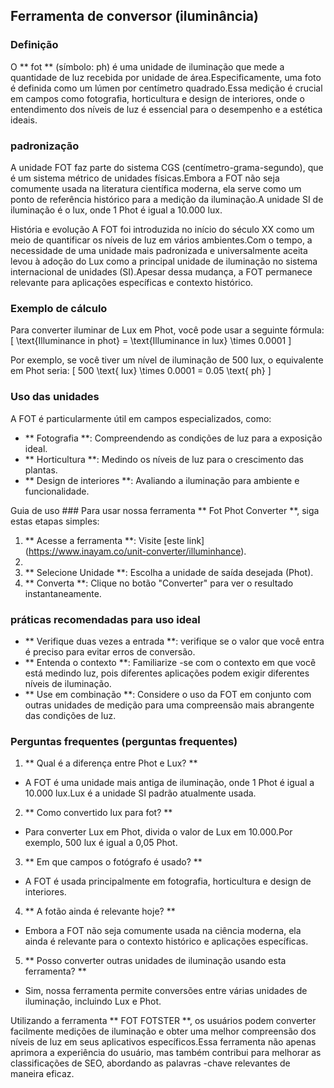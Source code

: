 ## Ferramenta de conversor (iluminância)

### Definição
O ** fot ** (símbolo: ph) é uma unidade de iluminação que mede a quantidade de luz recebida por unidade de área.Especificamente, uma foto é definida como um lúmen por centímetro quadrado.Essa medição é crucial em campos como fotografia, horticultura e design de interiores, onde o entendimento dos níveis de luz é essencial para o desempenho e a estética ideais.

### padronização
A unidade FOT faz parte do sistema CGS (centímetro-grama-segundo), que é um sistema métrico de unidades físicas.Embora a FOT não seja comumente usada na literatura científica moderna, ela serve como um ponto de referência histórico para a medição da iluminação.A unidade SI de iluminação é o lux, onde 1 Phot é igual a 10.000 lux.

História e evolução
A FOT foi introduzida no início do século XX como um meio de quantificar os níveis de luz em vários ambientes.Com o tempo, a necessidade de uma unidade mais padronizada e universalmente aceita levou à adoção do Lux como a principal unidade de iluminação no sistema internacional de unidades (SI).Apesar dessa mudança, a FOT permanece relevante para aplicações específicas e contexto histórico.

### Exemplo de cálculo
Para converter iluminar de Lux em Phot, você pode usar a seguinte fórmula:
\[ \text{Illuminance in phot} = \text{Illuminance in lux} \times 0.0001 \]

Por exemplo, se você tiver um nível de iluminação de 500 lux, o equivalente em Phot seria:
\[ 500 \text{ lux} \times 0.0001 = 0.05 \text{ ph} \]

### Uso das unidades
A FOT é particularmente útil em campos especializados, como:
- ** Fotografia **: Compreendendo as condições de luz para a exposição ideal.
- ** Horticultura **: Medindo os níveis de luz para o crescimento das plantas.
- ** Design de interiores **: Avaliando a iluminação para ambiente e funcionalidade.

Guia de uso ###
Para usar nossa ferramenta ** Fot Phot Converter **, siga estas etapas simples:
1. ** Acesse a ferramenta **: Visite [este link] (https://www.inayam.co/unit-converter/illuminhance).
2.
3. ** Selecione Unidade **: Escolha a unidade de saída desejada (Phot).
4. ** Converta **: Clique no botão "Converter" para ver o resultado instantaneamente.

### práticas recomendadas para uso ideal
- ** Verifique duas vezes a entrada **: verifique se o valor que você entra é preciso para evitar erros de conversão.
- ** Entenda o contexto **: Familiarize -se com o contexto em que você está medindo luz, pois diferentes aplicações podem exigir diferentes níveis de iluminação.
- ** Use em combinação **: Considere o uso da FOT em conjunto com outras unidades de medição para uma compreensão mais abrangente das condições de luz.

### Perguntas frequentes (perguntas frequentes)

1. ** Qual é a diferença entre Phot e Lux? **
- A FOT é uma unidade mais antiga de iluminação, onde 1 Phot é igual a 10.000 lux.Lux é a unidade SI padrão atualmente usada.

2. ** Como convertido lux para fot? **
- Para converter Lux em Phot, divida o valor de Lux em 10.000.Por exemplo, 500 lux é igual a 0,05 Phot.

3. ** Em que campos o fotógrafo é usado? **
- A FOT é usada principalmente em fotografia, horticultura e design de interiores.

4. ** A fotão ainda é relevante hoje? **
- Embora a FOT não seja comumente usada na ciência moderna, ela ainda é relevante para o contexto histórico e aplicações específicas.

5. ** Posso converter outras unidades de iluminação usando esta ferramenta? **
- Sim, nossa ferramenta permite conversões entre várias unidades de iluminação, incluindo Lux e Phot.

Utilizando a ferramenta ** FOT FOTSTER **, os usuários podem converter facilmente medições de iluminação e obter uma melhor compreensão dos níveis de luz em seus aplicativos específicos.Essa ferramenta não apenas aprimora a experiência do usuário, mas também contribui para melhorar as classificações de SEO, abordando as palavras -chave relevantes de maneira eficaz.